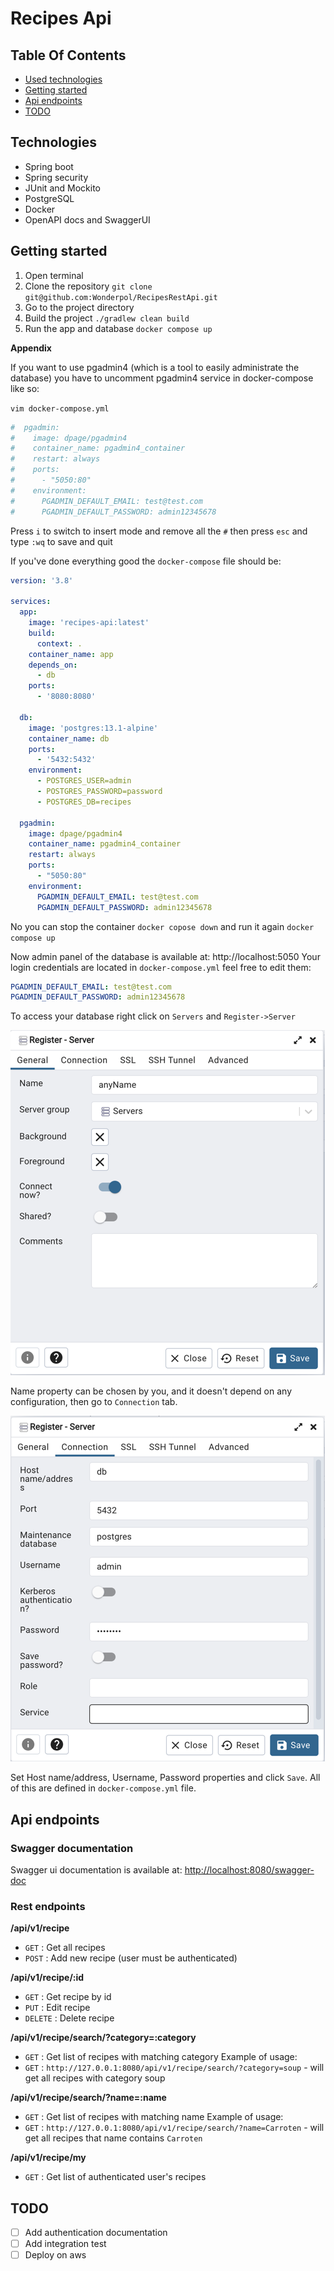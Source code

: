 # Recipes Api

## Table Of Contents
* [Used technologies](#technologies)
* [Getting started](#getting-started)
* [Api endpoints](#api-endpoints)
* [TODO](#todo)

## Technologies
- Spring boot 
- Spring security
- JUnit and Mockito
- PostgreSQL
- Docker
- OpenAPI docs and SwaggerUI

## Getting started
1. Open terminal
2. Clone the repository `git clone git@github.com:Wonderpol/RecipesRestApi.git`
3. Go to the project directory
4. Build the project `./gradlew clean build`
5. Run the app and database `docker compose up`

**Appendix**

If you want to use pgadmin4 (which is a tool to easily administrate the database) 
you have to uncomment pgadmin4 service in docker-compose like so:

`vim docker-compose.yml`

```yaml
#  pgadmin:
#    image: dpage/pgadmin4
#    container_name: pgadmin4_container
#    restart: always
#    ports:
#      - "5050:80"
#    environment:
#      PGADMIN_DEFAULT_EMAIL: test@test.com
#      PGADMIN_DEFAULT_PASSWORD: admin12345678
```

Press `i` to switch to insert mode and remove all the `#` 
then press `esc` and type `:wq` to save and quit

If you've done everything good the `docker-compose` file should be:

```yaml
version: '3.8'

services:
  app:
    image: 'recipes-api:latest'
    build:
      context: .
    container_name: app
    depends_on:
      - db
    ports:
      - '8080:8080'

  db:
    image: 'postgres:13.1-alpine'
    container_name: db
    ports:
      - '5432:5432'
    environment:
      - POSTGRES_USER=admin
      - POSTGRES_PASSWORD=password
      - POSTGRES_DB=recipes

  pgadmin:
    image: dpage/pgadmin4
    container_name: pgadmin4_container
    restart: always
    ports:
      - "5050:80"
    environment:
      PGADMIN_DEFAULT_EMAIL: test@test.com
      PGADMIN_DEFAULT_PASSWORD: admin12345678
```

No you can stop the container `docker copose down` and run it again `docker compose up`

Now admin panel of the database is available at: http://localhost:5050
Your login credentials are located in `docker-compose.yml` feel free to edit them: 
```yaml
PGADMIN_DEFAULT_EMAIL: test@test.com
PGADMIN_DEFAULT_PASSWORD: admin12345678
```

To access your database right click on `Servers` and  `Register->Server` 

![img.png](img.png)

Name property can be chosen by you, and it doesn't depend on any configuration, then go to `Connection` tab.

![img_1.png](img_1.png)

Set Host name/address, Username, Password properties and click `Save`.
All of this are defined in `docker-compose.yml` file.

## Api endpoints

### Swagger documentation 
Swagger ui documentation is available at: <http://localhost:8080/swagger-doc>

### Rest endpoints

**/api/v1/recipe**
- `GET` : Get all recipes
- `POST` : Add new recipe (user must be authenticated)

**/api/v1/recipe/:id**
- `GET` : Get recipe by id
- `PUT` : Edit recipe
- `DELETE` : Delete recipe

**/api/v1/recipe/search/?category=:category**
- `GET` : Get list of recipes with matching category
Example of usage:
 - `GET` : `http://127.0.0.1:8080/api/v1/recipe/search/?category=soup` - will get all recipes with category soup

**/api/v1/recipe/search/?name=:name**
- `GET` : Get list of recipes with matching name
Example of usage:
- `GET` : `http://127.0.0.1:8080/api/v1/recipe/search/?name=Carroten` - will get all recipes that name contains `Carroten`

**/api/v1/recipe/my**
- `GET` : Get list of authenticated user's recipes

## TODO
- [ ] Add authentication documentation
- [ ] Add integration test
- [ ] Deploy on aws